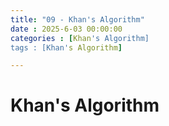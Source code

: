 ```yaml
---
title: "09 - Khan's Algorithm"
date : 2025-6-03 00:00:00
categories : [Khan's Algorithm]
tags : [Khan's Algorithm]

---
```


# Khan's Algorithm